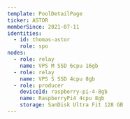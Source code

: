 ```yaml
---
template: PoolDetailPage
ticker: ASTOR
memberSince: 2021-07-11
identities:
  - id: thomas-astor
    role: spo
nodes:
  - role: relay
    name: VPS M SSD 6cpu 16gb
  - role: relay
    name: VPS S SSD 4cpu 8gb
  - role: producer
    deviceId: raspberry-pi-4-8gb
    name: RaspberryPi4 4cpu 8gb
    storage: SanDisk Ultra Fit 128 GB
---
```

